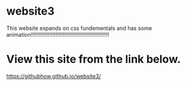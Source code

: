 # website3
This website expands on css fundementals and has some animation!!!!!!!!!!!!!!!!!!!!!!!!!!!!!!!!!!!!!!!!!!!!!!!!!!!
# View this site from the link below.
https://githubhow.github.io/website3/